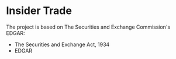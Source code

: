 # Insider Trade 

The project is based on The Securities and Exchange Commission's EDGAR:

- The Securities and Exchange Act, 1934
- EDGAR